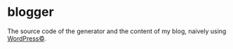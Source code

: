 # blogger

The source code of the generator and the content of my blog, naively
using [WordPress©](https://github.com/xhtmlboi/wordpress).
